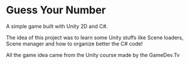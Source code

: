 # Guess Your Number

A simple game built with Unity 2D and C#.

The idea of this project was to learn some Unity stuffs like Scene loaders, Scene manager and how to organize better the C# code! 

All the game idea came from the Unity course made by the GameDev.Tv

